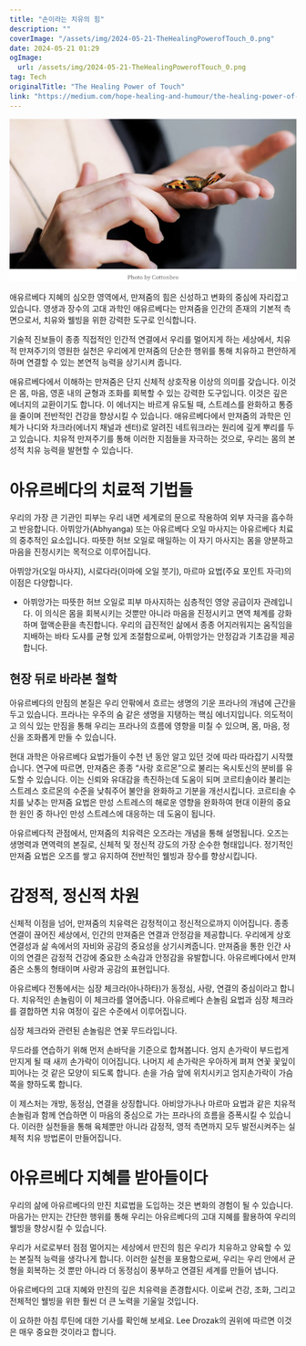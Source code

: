 ```yaml
---
title: "손이라는 치유의 힘"
description: ""
coverImage: "/assets/img/2024-05-21-TheHealingPowerofTouch_0.png"
date: 2024-05-21 01:29
ogImage: 
  url: /assets/img/2024-05-21-TheHealingPowerofTouch_0.png
tag: Tech
originalTitle: "The Healing Power of Touch"
link: "https://medium.com/hope-healing-and-humour/the-healing-power-of-touch-d16ac1362740"
---
```



![The Healing Power of Touch](/assets/img/2024-05-21-TheHealingPowerofTouch_0.png)

애유르베다 지혜의 심오한 영역에서, 만져줌의 힘은 신성하고 변화의 중심에 자리잡고 있습니다. 영생과 장수의 고대 과학인 애유르베다는 만져줌을 인간의 존재의 기본적 측면으로서, 치유와 웰빙을 위한 강력한 도구로 인식합니다.

기술적 진보들이 종종 직접적인 인간적 연결에서 우리를 멀어지게 하는 세상에서, 치유적 만져주기의 영원한 실천은 우리에게 만져줌의 단순한 행위를 통해 치유하고 편안하게 하며 연결할 수 있는 본연적 능력을 상기시켜 줍니다.

애유르베다에서 이해하는 만져줌은 단지 신체적 상호작용 이상의 의미를 갖습니다. 이것은 몸, 마음, 영혼 내의 균형과 조화를 회복할 수 있는 강력한 도구입니다. 이것은 깊은 에너지의 교환이기도 합니다. 이 에너지는 바르게 유도될 때, 스트레스를 완화하고 통증을 줄이며 전반적인 건강을 향상시킬 수 있습니다. 애유르베다에서 만져줌의 과학은 인체가 나디와 차크라(에너지 채널과 센터)로 알려진 네트워크라는 원리에 깊게 뿌리를 두고 있습니다. 치유적 만져주기를 통해 이러한 지점들을 자극하는 것으로, 우리는 몸의 본성적 치유 능력을 발현할 수 있습니다.

<div class="content-ad"></div>

# 아유르베다의 치료적 기법들

우리의 가장 큰 기관인 피부는 우리 내면 세계로의 문으로 작용하여 외부 자극을 흡수하고 반응합니다. 아뷔앙가(Abhyanga) 또는 아유르베다 오일 마사지는 아유르베다 치료의 중추적인 요소입니다. 따뜻한 허브 오일로 매일하는 이 자기 마사지는 몸을 양분하고 마음을 진정시키는 목적으로 이루어집니다.

아뷔앙가(오일 마사지), 시로다라(이마에 오일 붓기), 마르마 요법(주요 포인트 자극)의 이점은 다양합니다.

- 아뷔앙가는 따뜻한 허브 오일로 피부 마사지하는 심층적인 영양 공급이자 관례입니다. 이 의식은 몸을 회복시키는 것뿐만 아니라 마음을 진정시키고 면역 체계를 강화하며 혈액순환을 촉진합니다. 우리의 급진적인 삶에서 종종 어지러워지는 움직임을 지배하는 바타 도샤를 균형 있게 조절함으로써, 아뷔앙가는 안정감과 기초감을 제공합니다.

<div class="content-ad"></div>

## 현장 뒤로 바라본 철학

아유르베다의 만짐의 본질은 우리 안팎에서 흐르는 생명의 기운 프라나의 개념에 근간을 두고 있습니다. 프라나는 우주의 숨 같은 생명을 지탱하는 핵심 에너지입니다. 의도적이고 의식 있는 만짐을 통해 우리는 프라나의 흐름에 영향을 미칠 수 있으며, 몸, 마음, 정신을 조화롭게 만들 수 있습니다.


<div class="content-ad"></div>

현대 과학은 아유르베다 요법가들이 수천 년 동안 알고 있던 것에 따라 따라잡기 시작했습니다. 연구에 따르면, 만져줌은 종종 “사랑 호르몬”으로 불리는 옥시토신의 분비를 유도할 수 있습니다. 이는 신뢰와 유대감을 촉진하는데 도움이 되며 코르티솔이라 불리는 스트레스 호르몬의 수준을 낮춰주어 불안을 완화하고 기분을 개선시킵니다. 코르티솔 수치를 낮추는 만져줌 요법은 만성 스트레스의 해로운 영향을 완화하여 현대 이환의 중요한 원인 중 하나인 만성 스트레스에 대응하는 데 도움이 됩니다.

아유르베다적 관점에서, 만져줌의 치유력은 오즈라는 개념을 통해 설명됩니다. 오즈는 생명력과 면역력의 본질로, 신체적 및 정신적 강도의 가장 순수한 형태입니다. 정기적인 만져줌 요법은 오즈를 쌓고 유지하여 전반적인 웰빙과 장수를 향상시킵니다.

# 감정적, 정신적 차원

신체적 이점을 넘어, 만져줌의 치유력은 감정적이고 정신적으로까지 이어집니다. 종종 연결이 끊어진 세상에서, 인간의 만져줌은 연결과 안정감을 제공합니다. 우리에게 상호 연결성과 삶 속에서의 자비와 공감의 중요성을 상기시켜줍니다. 만져줌을 통한 인간 사이의 연결은 감정적 건강에 중요한 소속감과 안정감을 유발합니다. 아유르베다에서 만져줌은 소통의 형태이며 사랑과 공감의 표현입니다.

<div class="content-ad"></div>

 아유르베다 전통에서는 심장 체크라(아나하타)가 동정심, 사랑, 연결의 중심이라고 합니다. 치유적인 손놀림이 이 체크라를 열어줍니다. 아유르베다 손놀림 요법과 심장 체크라를 결합하면 치유 여정이 깊은 수준에서 이루어집니다.

심장 체크라와 관련된 손놀림은 연꽃 무드라입니다.

무드라를 연습하기 위해 먼저 손바닥을 기준으로 합쳐봅니다. 엄지 손가락이 부드럽게 만지게 될 때 새끼 손가락이 이어집니다. 나머지 세 손가락은 우아하게 펴져 연꽃 꽃잎이 피어나는 것 같은 모양이 되도록 합니다. 손을 가슴 앞에 위치시키고 엄지손가락이 가슴 쪽을 향하도록 합니다.

이 제스처는 개방, 동정심, 연결을 상징합니다. 아비앙가나나 마르마 요법과 같은 치유적 손놀림과 함께 연습하면 이 마음의 중심으로 가는 프라나의 흐름을 증폭시킬 수 있습니다. 이러한 실천들을 통해 육체뿐만 아니라 감정적, 영적 측면까지 모두 발전시켜주는 실체적 치유 방법론이 만들어집니다.

<div class="content-ad"></div>

# 아유르베다 지혜를 받아들이다

우리의 삶에 아유르베다의 만진 치료법을 도입하는 것은 변화의 경험이 될 수 있습니다. 마음가는 만지는 간단한 행위를 통해 우리는 아유르베다의 고대 지혜를 활용하여 우리의 웰빙을 향상시킬 수 있습니다.

우리가 서로로부터 점점 멀어지는 세상에서 만진의 힘은 우리가 치유하고 양육할 수 있는 본질적 능력을 생각나게 합니다. 이러한 실천을 포용함으로써, 우리는 우리 안에서 균형을 회복하는 것 뿐만 아니라 더 동정심이 풍부하고 연결된 세계를 만들어 냅니다.

아유르베다의 고대 지혜와 만진의 깊은 치유력을 존경합시다. 이로써 건강, 조화, 그리고 전체적인 웰빙을 위한 훨씬 더 큰 노력을 기울일 것입니다.

<div class="content-ad"></div>

이 요하한 아침 루틴에 대한 기사를 확인해 보세요. Lee Drozak의 권위에 따르면 이것은 매우 중요한 것이라고 합니다.